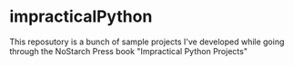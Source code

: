 # impracticalPython

This reposutory is a bunch of sample projects I've developed while going through the NoStarch Press book "Impractical Python Projects"
